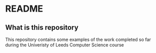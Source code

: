 # README

## What is this repository

This repository contains some examples of the work completed so far during the Univeristy of Leeds Computer Science course

